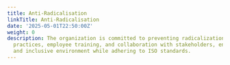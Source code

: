 ```yaml
---
title: Anti-Radicalisation
linkTitle: Anti-Radicalisation
date: '2025-05-01T22:50:00Z'
weight: 0
description: The organization is committed to preventing radicalization through ethical
  practices, employee training, and collaboration with stakeholders, ensuring a safe
  and inclusive environment while adhering to ISO standards.
---
```



<!-- Unsupported block type: unsupported -->